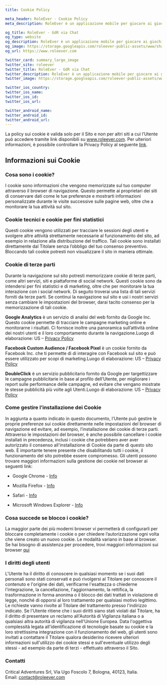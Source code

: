 ```yaml
---
title: Cookie Policy

meta_header: RoleEver - Cookie Policy
meta_description: RoleEver è un applicazione mobile per giocare ai giochi di ruolo cartacei dal tuo smartphone

og_title: RoleEver - GdR via Chat
og_type: website
og_description: RoleEver è un applicazione mobile per giocare ai giochi di ruolo cartacei dal tuo smartphone
og_image: https://storage.googleapis.com/roleever-public-assets/www/share.jpg
og_url: https://www.roleever.com

twitter_card: summary_large_image
twitter_site: roleever
twitter_title: RoleEver - GdR via Chat
twitter_description: RoleEver è un applicazione mobile per giocare ai giochi di ruolo cartacei dal tuo smartphone
twitter_image: https://storage.googleapis.com/roleever-public-assets/www/share.jpg

twitter_ios_country:
twitter_ios_name:
twitter_ios_id:
twitter_ios_url:

twitter_android_name:
twitter_android_id:
twitter_android_url:
---
```


La policy sui cookie è valida solo per il Sito e non per altri siti a cui l’Utente può accedere tramite link disponibili su www.roleever.com. Per ulteriori informazioni, è possibile controllare la Privacy Policy al seguente [link](https://www.iubenda.com/privacy-policy/17399824/cookie-policy).

## Informazioni sui Cookie

### Cosa sono i cookie?

I cookie sono informazioni che vengono memorizzate sul tuo computer attraverso il browser di navigazione. Questo permette ai proprietari dei siti di conservare dati come le tue preferenze e mostrarti informazioni personalizzate durante le visite successive sulle pagine web, oltre che a monitorare la tua attività sul sito.

### Cookie tecnici e cookie per fini statistici
Questi cookie vengono utilizzati per tracciare le sessioni degli utenti e svolgere altre attività strettamente necessarie al funzionamento del sito, ad esempio in relazione alla distribuzione del traffico. Tali cookie sono installati direttamente dal Titolare senza l’obbligo del tuo consenso preventivo. Bloccando tali cookie potresti non visualizzare il sito in maniera ottimale.

### Cookie di terze parti
Durante la navigazione sul sito potresti memorizzare cookie di terze parti, come altri servizi, siti e piattaforme di social network. Questi cookie sono da intendersi per fini statistici e di marketing, oltre che per monitorare la tua interazione con i social network. Di seguito troverai una lista di tali servizi forniti da terze parti. Se continui la navigazione sul sito e usi i nostri servizi senza cambiare le impostazioni del browser, darai tacito consenso per la memorizzazione di tali cookie.

**Google Analytics** è un servizio di analisi del web fornito da Google Inc. Questo cookie permette di tracciare le campagne marketing online e monitorarne i risultati. Ci fornisce inoltre una panoramica sull’attività online dei nostri utenti e il loro comportamento durante la navigazione.Luogo di elaborazione: US – [Privacy Policy](http://www.google.com/intl/en/policies/privacy/)

**Facebook Custom Audience / Facebook Pixel** è un cookie fornito da Facebook Inc. che ti permette di di interagire con Facebook sul sito e può essere utilizzato per scopi di marketing.Luogo di elaborazione: US – [Privacy Policy](https://www.facebook.com/privacy/explanation)

**DoubleClick** è un servizio pubblicitario fornito da Google per targettizzare le campagne pubblicitarie in base al profilo dell’Utente, per migliorare i report sulle performance delle campagne, ed evitare che vengano mostrate le stesse pubblicità più volte agli Utenti.Luogo di elaborazione: US – [Privacy Policy](http://www.google.com/intl/en/policies/privacy/)

### Come gestire l’installazione dei Cookie

In aggiunta a quanto indicato in questo documento, l’Utente può gestire le proprie preferenze sui cookie direttamente nelle impostazioni del browser di navigazione ed evitare, ad esempio, l’installazione dei cookie di terze parti. Attraverso le impostazioni del browser, è anche possibile cancellare i cookie installati in precedenza, inclusi i cookie che potrebbero aver aver autorizzato il consenso all'installazione di Cookie da parte di questo sito web. È importante tenere presente che disabilitando tutti i cookie, il funzionamento del sito potrebbe essere compromesso. Gli utenti possono trovare maggiori informazioni sulla gestione dei cookie nel browser ai seguenti link:

- Google Chrome - [Info](https://support.google.com/chrome/answer/95647?hl=en&p=cpn_cookies)

- Mozilla Firefox - [Info](https://support.mozilla.org/en-US/kb/enable-and-disable-cookies-website-preferences)

- Safari - [Info](https://support.apple.com/en-us/HT201265)

- Microsoft Windows Explorer - [Info](http://windows.microsoft.com/en-us/windows-vista/block-or-allow-cooki%3Ees)

### Cosa succede se blocco i cookie?

La maggior parte dei più moderni browser vi permetterà di configurarli per bloccare completamente i cookie o per chiedere l’autorizzazione ogni volta che viene creato un nuovo cookie. Le modalità variano in base al browser. Se hai bisogno di assistenza per procedere, trovi maggiori informazioni sui browser [qui](http://www.allaboutcookies.org/manage-cookies/index.html)

### I diritti degli utenti

L'Utente ha il diritto di conoscere in qualsiasi momento se i suoi dati personali sono stati conservati e può rivolgersi al Titolare per conoscere il contenuto e l'origine dei dati, verificarne l'esattezza o chiederne l'integrazione, la cancellazione, l'aggiornamento, la rettifica, la trasformazione in forma anonima o il blocco dei dati trattati in violazione di legge, nonché di opporsi al loro trattamento per qualsiasi motivo legittimo. Le richieste vanno rivolte al Titolare del trattamento presso l'indirizzo indicato. Se l'Utente ritiene che i suoi diritti siano stati violati dal Titolare, ha il diritto di presentare un reclamo all'Autorità di Vigilanza italiana o a qualsiasi altra autorità di vigilanza nell'Unione Europea. Data l'oggettiva complessità legata all'identificazione di tecnologie basate su cookie e la loro strettissima integrazione con il funzionamento del web, gli utenti sono invitati a contattare il Titolare qualora desiderino ricevere ulteriori informazioni sull'utilizzo dei cookie stessi e sull'eventuale utilizzo degli stessi - ad esempio da parte di terzi - effettuato attraverso il Sito.

### Contatti

Critical Adventures Srl, Via Ugo Foscolo 7, Bologna, 40123, Italia. Email: [contact@roleever.com](mailto:contact@roleever.com)
